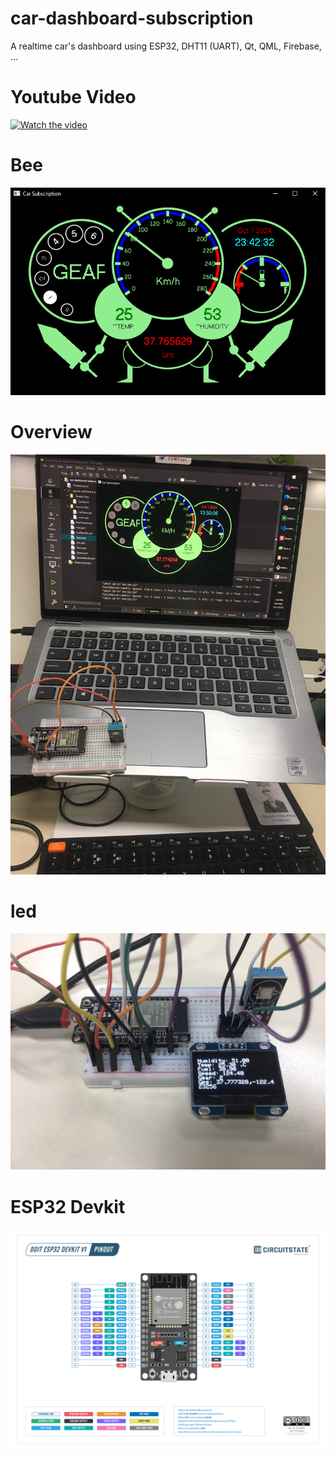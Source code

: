 # car-dashboard-subscription
A realtime car's dashboard using ESP32, DHT11 (UART), Qt, QML, Firebase, ...

# Youtube Video
[![Watch the video](https://img.youtube.com/vi/VIDEO_ID/maxresdefault.jpg)](https://www.youtube.com/watch?v=6W-x30GdH8g)

# Bee
<img src="https://github.com/tienphuckx/car-dashboard-subscription/blob/master/imgs/final.PNG" />

# Overview
<img src="https://github.com/tienphuckx/car-dashboard-subscription/blob/master/imgs/car-dashboard.jpg" />

# led
<img src="https://github.com/tienphuckx/car-dashboard-subscription/blob/master/imgs/led.jpg" />

# ESP32 Devkit
<img src="https://github.com/tienphuckx/car-dashboard-subscription/blob/master/imgs/ESP32-DevKit-V1-Pinout-Diagram-r0.1-CIRCUITSTATE-Electronics-2.png" />

